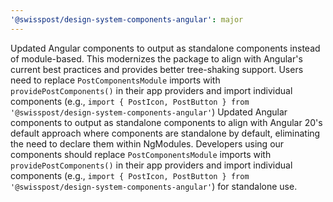 ```yaml
---
'@swisspost/design-system-components-angular': major
---
```


Updated Angular components to output as standalone components instead of module-based. This modernizes the package to align with Angular's current best practices and provides better tree-shaking support. Users need to replace `PostComponentsModule` imports with `providePostComponents()` in their app providers and import individual components (e.g., `import { PostIcon, PostButton } from '@swisspost/design-system-components-angular'`) 
Updated Angular components to output as standalone components to align with Angular 20's default approach where components are standalone by default, eliminating the need to declare them within NgModules. Developers using our components should replace `PostComponentsModule` imports with `providePostComponents()` in their app providers and import individual components (e.g., `import { PostIcon, PostButton } from '@swisspost/design-system-components-angular'`) for standalone use.